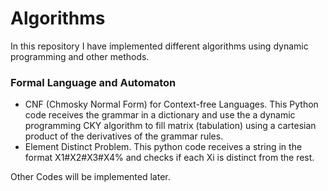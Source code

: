 # Algorithms

In this repository I have implemented different algorithms using dynamic programming and other methods.

### Formal Language and Automaton

+ CNF (Chmosky Normal Form) for Context-free Languages. This Python code receives the grammar in a dictionary and use the a dynamic programming CKY algorithm to fill matrix (tabulation) using a cartesian product of the derivatives of the grammar rules.
+ Element Distinct Problem. This python code receives a string in the format X1#X2#X3#X4% and checks if each Xi is distinct from the rest.
  
Other Codes will be implemented later.

